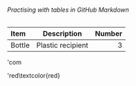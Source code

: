 ###### Practising with tables in GitHub Markdown

| Item | Description | Number |
|:--- | :---: | ---: |
| Bottle | Plastic recipient | 3 |  
'com
<!-- F:  2020-01-01 23   --> 
'red\textcolor{red}   



